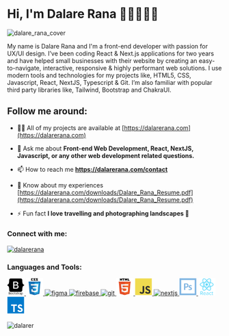 <h1>Hi, I'm Dalare Rana 👋🏼🧑🏻‍💻</h1>

![dalare_rana_cover](https://github.com/DalareR/DalareR/assets/103294114/4a7bf0c3-3e69-4ae0-99f3-9dc5ec37ca8d)

<p>My name is Dalare Rana and I'm a front-end developer with passion for UX/UI design. I’ve been coding React & Next.js applications for two years and have helped small businesses with their website by creating an easy-to-navigate, interactive, responsive & highly performant web solutions. I use modern tools and technologies for my projects like, HTML5, CSS, Javascript, React, NextJS, Typescript & Git. I’m also familiar with popular third party libraries like, Tailwind, Bootstrap and ChakraUI.</p>

## Follow me around: 
- 👨‍💻 All of my projects are available at [https://dalarerana.com](https://dalarerana.com)

- 💬 Ask me about **Front-end Web Development, React, NextJS, Javascript, or any other web development related questions.**

- 📫 How to reach me **https://dalarerana.com/contact**

- 📄 Know about my experiences [https://dalarerana.com/downloads/Dalare_Rana_Resume.pdf](https://dalarerana.com/downloads/Dalare_Rana_Resume.pdf)

- ⚡ Fun fact **I love travelling and photographing landscapes 📸**

<h3 align="left">Connect with me:</h3>
<p align="left">
<a href="https://linkedin.com/in/dalarerana" target="_blank"><img align="center" src="https://raw.githubusercontent.com/rahuldkjain/github-profile-readme-generator/master/src/images/icons/Social/linked-in-alt.svg" alt="dalarerana" height="30" width="40" /></a>
</p>

<h3 align="left">Languages and Tools:</h3>
<p align="left"> <a href="https://getbootstrap.com" target="_blank" rel="noreferrer"> <img src="https://raw.githubusercontent.com/devicons/devicon/master/icons/bootstrap/bootstrap-plain-wordmark.svg" alt="bootstrap" width="40" height="40"/> </a> <a href="https://www.w3schools.com/css/" target="_blank" rel="noreferrer"> <img src="https://raw.githubusercontent.com/devicons/devicon/master/icons/css3/css3-original-wordmark.svg" alt="css3" width="40" height="40"/> </a> <a href="https://www.figma.com/" target="_blank" rel="noreferrer"> <img src="https://www.vectorlogo.zone/logos/figma/figma-icon.svg" alt="figma" width="40" height="40"/> </a> <a href="https://firebase.google.com/" target="_blank" rel="noreferrer"> <img src="https://www.vectorlogo.zone/logos/firebase/firebase-icon.svg" alt="firebase" width="40" height="40"/> </a> <a href="https://git-scm.com/" target="_blank" rel="noreferrer"> <img src="https://www.vectorlogo.zone/logos/git-scm/git-scm-icon.svg" alt="git" width="40" height="40"/> </a> <a href="https://www.w3.org/html/" target="_blank" rel="noreferrer"> <img src="https://raw.githubusercontent.com/devicons/devicon/master/icons/html5/html5-original-wordmark.svg" alt="html5" width="40" height="40"/> </a> <a href="https://developer.mozilla.org/en-US/docs/Web/JavaScript" target="_blank" rel="noreferrer"> <img src="https://raw.githubusercontent.com/devicons/devicon/master/icons/javascript/javascript-original.svg" alt="javascript" width="40" height="40"/> </a> <a href="https://nextjs.org/" target="_blank" rel="noreferrer"> <img src="https://cdn.worldvectorlogo.com/logos/nextjs-2.svg" alt="nextjs" width="40" height="40"/> </a> <a href="https://www.photoshop.com/en" target="_blank" rel="noreferrer"> <img src="https://raw.githubusercontent.com/devicons/devicon/master/icons/photoshop/photoshop-line.svg" alt="photoshop" width="40" height="40"/> </a> <a href="https://reactjs.org/" target="_blank" rel="noreferrer"> <img src="https://raw.githubusercontent.com/devicons/devicon/master/icons/react/react-original-wordmark.svg" alt="react" width="40" height="40"/> </a> <a href="https://www.typescriptlang.org/" target="_blank" rel="noreferrer"> <img src="https://raw.githubusercontent.com/devicons/devicon/master/icons/typescript/typescript-original.svg" alt="typescript" width="40" height="40"/> </a> </p>

<p><img align="center" src="https://github-readme-stats.vercel.app/api/top-langs?username=dalarer&show_icons=true&locale=en&layout=compact" alt="dalarer" /></p>
